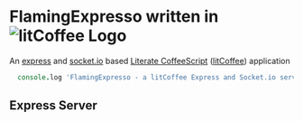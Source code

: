 FlamingExpresso written in ![litCoffee Logo](https://raw.github.com/scanton/flaming-expresso/master/public/images/litCoffee-icon-horiz.png)
===============
An [express](http://expressjs.com/) and [socket.io](http://socket.io) based 
[Literate CoffeeScript](http://coffeescript.org/) ([litCoffee](http://litcoffee.org/)) application
```coffeescript
  console.log 'FlamingExpresso - a litCoffee Express and Socket.io server'
```
Express Server
--------------
